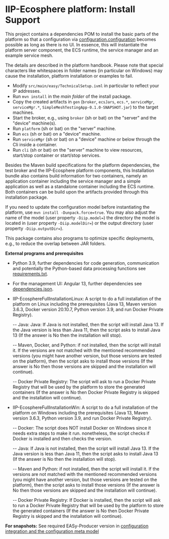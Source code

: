 # IIP-Ecosphere platform: Install Support

This project contains a dependencies POM to install the basic parts of the platform so that a configuration via [configuration.configuration](../configuration/configuration/README.md) becomes possible as long as there is no UI. In essence, this will instantiate the platform server component, the ECS runtime, the service manager and an example service mesh.

The details are described in the platform handbook. Please note that special characters like whitespaces in folder names (in particular on Windows) may cause the installation, platform installation or examples to fail.

  * Modify `src/main/easy/TechnicalSetup.ivml` in particular to reflect your IP addresses.
  * Run `mvn install` in the *main folder* of the install package.
  * Copy the created artifacts in `gen` (`broker`, `ecsJars`, `ecs.*`, `serviceMgr`, `serviceMgr.*`, `SimpleMeshTestingApp-0.1.0-SNAPSHOT.jar`) to the target machines.
  * Start the broker, e.g., using `broker` (sh or bat) on the "server" and the "device" machine(s).
  * Run `platform` (sh or bat) on the "server" machine.
  * Run `ecs` (sh or bat) on a "device" machine.
  * Run `serviceMgr` (sh or bat) on a "device" machine or below through the Cli inside a container.
  * Run `cli` (sh or bat) on the "server" machine to view resources, start/stop container or start/stop services.
  
Besides the Maven build specifications for the platform dependencies, the test broker and the IIP-Ecosphere platform components, this Installation bundle also contains build information for two containers, namely an application container including the service manager and a simple application as well as a standalone container including the ECS runtime. Both containers can be build upon the artifacts provided through this installation package.

If you need to update the configuration model before instantiating the platform, use `mvn install -Dunpack.force=true`. You may also adjust the name of the model (user property `-Diip.model=`) the directory the model is located in (user property `-Diip.modelDir=`) or the output directory (user property `-Diip.outputDir=`).

This package contains also programs to optimize specific deployments, e.g., to reduce the overlap between JAR folders.

**External programs and prerequisites**

* Python 3.9, further dependencies for code generation, communication and potentially the Python-based data processing functions see [requirements.txt](./platformDependencies/requirements.txt).
* For the management UI: Angular 13, further dependencies see [dependencies.json](./platformDependencies/dependencies.json).
* IIP-EcosphereFullInstallationLinux: A script to do a full installation of the platform on Linux including the prerequisites (Java 13, Maven version 3.6.3, Docker version 20.10.7, Python version 3.9, and run Docker Private Registry). 

  -- Java: Java: If Java is not installed, then the script will install Java 13. If the Java version is less than Java 11, then the script asks to install Java 13 (If the answer is No then the installation will stop).
  
  -- Maven, Docker, and Python: if not installed, then the script will install it. If the versions are not matched with the mentioned recommended versions (you might have another version, but those versions are tested on the platform), then the script asks to install those versions (If the answer is No then those versions are skipped and the installation will continue).
  
  -- Docker Private Registry: The script will ask to run a Docker Private Registry that will be used by the platform to store the generated containers (If the answer is No then Docker Private Registry is skipped and the installation will continue).
   
* IIP-EcosphereFullInstallationWin: A script to do a full installation of the platform on Windows including the prerequisites (Java 13, Maven version 3.6.3, Python version 3.9, and run Docker Private Registry). 

  -- Docker: The script does NOT install Docker on Windows since it needs extra steps to make it run. nonetheless, the script checks if Docker is installed and then checks the version.
  
  -- Java: If Java is not installed, then the script will install Java 13. If the Java version is less than Java 11, then the script asks to install Java 13 (If the answer is No then the installation will stop). 
  
  -- Maven and Python: if not installed, then the script will install it. If the versions are not matched with the mentioned recommended versions (you might have another version, but those versions are tested on the platform), then the script asks to install those versions (If the answer is No then those versions are skipped and the installation will continue).
  
  -- Docker Private Registry: If Docker is installed, then the script will ask to run a Docker Private Registry that will be used by the platform to store the generated containers (If the answer is No then Docker Private Registry is skipped and the installation will continue).


**For snapshots:** See required EASy-Producer version in [configuration integration and the configuration meta model](https://github.com/iip-ecosphere/platform/tree/main/platform/configuration/configuration/README.md)